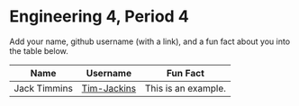 # Engineering 4, Period 4

Add your name, github username (with a link), and a fun fact about you into the table below.

Name | Username | Fun Fact
--- | --- | ---
Jack Timmins | [Tim-Jackins](https://github.com/TIm-Jackins) | This is an example.
